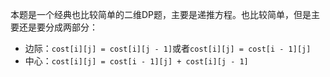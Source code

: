 本题是一个经典也比较简单的二维DP题，主要是递推方程。也比较简单，但是主要还是要分成两部分：

- 边际：`cost[i][j] = cost[i][j - 1]`或者`cost[i][j] = cost[i - 1][j]`
- 中心：`cost[i][j] = cost[i - 1][j] + cost[i][j - 1]`

